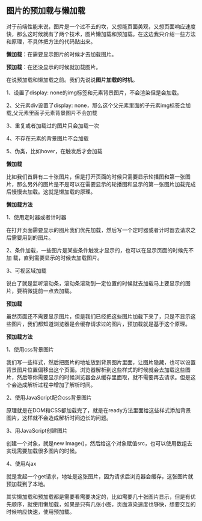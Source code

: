 ## 图片的预加载与懒加载

对于前端性能来说，图片是一个过不去的坎，又想能页面美观，又想页面响应速度快，那么这时候就有了两个技术，图片懒加载和预加载。在这边我只介绍一些方法和原理，不具体把方法的代码贴出来。

**懒加载**：在需要显示图片的时候才去加载图片。

**预加载**：在还没显示的时候就加载图片。

在说预加载和懒加载之前。我们先说说**图片加载的时机**。

1、设置了display: none的img标签和元素背景图片，不会渲染但是会加载。

2、父元素div设置了display: none，那么这个父元素里面的子元素img标签会加      载,父元素里面子元素背景图片不会加载

3、重复或者加载过的图片只会加载一次

4、不存在元素的背景图片不会加载

5、伪类，比如hover，在触发后才会加载

**懒加载**

比如我们首屏有二十张图片，但是打开页面的时候只需要显示轮播图和第一张图片，那么另外的图片是不是可以在需要显示的轮播图和显示的第一张图片加载完成后慢慢去加载。这就是懒加载的原理。

**懒加载方法**

1、使用定时器或者计时器

在打开页面需要显示的图片我们优先加载，然后写一个定时器或者计时器去请求之后需要用到的图片。

2、条件加载，一些图片是某些条件触发才显示的，也可以在显示页面的时候先不加         载，直到需要显示的时候去加载图片。

3、可视区域加载

说白了就是监听滚动条，滚动条滚动到一定位置的时候就去加载马上要显示的图片，要稍微提前一点去加载。

**预加载**

虽然页面还不需要显示图片，但是我们已经把这些图片加载下来了，只是不显示这些图片，我们都知道浏览器是会缓存请求过的图片，预加载就是基于这个原理。

**预加载方法**

1、使用css背景图片

我们写一些样式，然后把图片的地址放到背景图片里面，让图片隐藏，也可以设置背景图片位置偏移出这个页面。浏览器解析到这些样式的时候就会去加载这些图片，然后等你需要显示的时候浏览器会从缓存里面取，就不需要再去请求。但是这个会造成解析过程中增加了解析时间。

2、使用JavaScript配合css背景图片

原理就是在DOM和CSS都加载完了，就是在ready方法里面给这些样式添加背景图片，这样就不会造成解析时间边长的问题。

3、用JavaScript创建图片

创建一个对象，就是new Image()，然后给这个对象赋值src，也可以使用数组去实现需要加载很多图片的时候。

4、使用Ajax

就是发起一个get请求，地址是这张图片，因为请求后浏览器会缓存，这张图片就预加载到了本地。

其实懒加载和预加载都是需要看需要决定的，比如需要几十张图片显示，但是有优先顺序，就使用懒加载，如果是只有几张小图，页面渲染速度也够快，想要交互的时候响应快速，使用预加载。